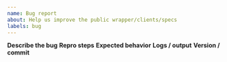```yaml
---
name: Bug report
about: Help us improve the public wrapper/clients/specs
labels: bug
---
```


**Describe the bug**
**Repro steps**
**Expected behavior**
**Logs / output**
**Version / commit**
